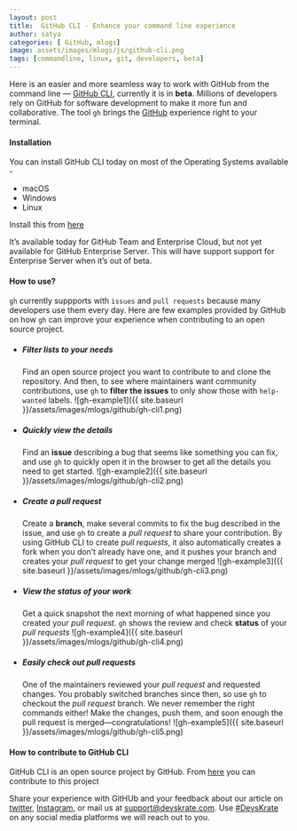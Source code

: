 ```yaml
---
layout: post
title:  GitHub CLI - Enhance your command line experience
author: satya
categories: [ GitHub, mlogs]
image: assets/images/mlogs/js/github-cli.png
tags: [commandline, linux, git, developers, beta]
---
```


Here is an easier and more seamless way to work with GitHub from the command line — [GitHub CLI](https://cli.github.com/), currently it is in **beta**. Millions of developers rely on GitHub for software development to make it more fun and collaborative.
The tool `gh` brings the [GitHub](https://github.com/) experience right to your terminal.


#### Installation 
You can install GitHub CLI today on most of the Operating Systems available -
- macOS     
- Windows     
- Linux     

Install this from [here](https://github.com/cli/cli#installation-and-upgrading)

It’s available today for GitHub Team and Enterprise Cloud, but not yet available for GitHub Enterprise Server. This will have support support for Enterprise Server when it’s out of beta.

#### How to use?
`gh` currently suppports with `issues` and `pull requests` because many developers use them every day. Here are few examples provided by GitHub on how `gh` can improve your experience when contributing to an open source project.

- #####  Filter lists to your needs
    Find an open source project you want to contribute to and clone the repository. And then, to see where maintainers want community contributions, use `gh` to **filter the issues** to only show those with `help-wanted` labels.
        ![gh-example1]({{ site.baseurl }}/assets/images/mlogs/github/gh-cli1.png)  
- #####  Quickly view the details
    Find an **issue** describing a bug that seems like something you can fix, and use `gh` to quickly open it in the browser to get all the details you need to get started.
        ![gh-example2]({{ site.baseurl }}/assets/images/mlogs/github/gh-cli2.png) 
- #####  Create a pull request
    Create a **branch**, make several commits to fix the bug described in the issue, and use `gh` to create a *pull request* to share your contribution. By using GitHub CLI to create *pull requests*, it also automatically creates a fork when you don’t already have one, and it pushes your branch and creates your *pull request* to get your change merged
        ![gh-example3]({{ site.baseurl }}/assets/images/mlogs/github/gh-cli3.png) 
- #####  View the status of your work
    Get a quick snapshot the next morning of what happened since you created your *pull request*. `gh` shows the review and check **status** of your *pull requests*
        ![gh-example4]({{ site.baseurl }}/assets/images/mlogs/github/gh-cli4.png) 
- #####  Easily check out pull requests
    One of the maintainers reviewed your *pull request* and requested changes. You probably switched branches since then, so use `gh` to checkout the *pull request* branch. We never remember the right commands either! Make the changes, push them, and soon enough the pull request is merged—congratulations!
        ![gh-example5]({{ site.baseurl }}/assets/images/mlogs/github/gh-cli5.png) 

####  How to contribute to GitHub CLI

GitHub CLI is an open source project by GitHub. From [here](http://github.com/cli/cli) you can contribute to this project

Share your experience with GitHUb and your feedback about our article on [twitter](https://twitter.com/devskrate), [Instagram](https://instagram.com/devskrate), or mail us at [support@devskrate.com](mailto:support@devskrate.com). Use [#DevsKrate](https://devskrate.com) on any social media platforms we will reach out to you.
